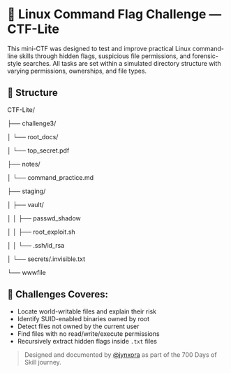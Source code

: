 # 🔐 Linux Command Flag Challenge — CTF-Lite

This mini-CTF was designed to test and improve practical Linux command-line skills through hidden flags, suspicious file permissions, and forensic-style searches. 
All tasks are set within a simulated directory structure with varying permissions, ownerships, and file types.

## 📁 Structure
CTF-Lite/

├── challenge3/

│   └── root_docs/

│       └── top_secret.pdf

├── notes/

│   └── command_practice.md

├── staging/

│   ├── vault/

│   │   ├── passwd_shadow

│   │   ├── root_exploit.sh

│   │   └── .ssh/id_rsa

│   └── secrets/.invisible.txt

└── wwwfile

## 🧩 Challenges Coveres:
- Locate world-writable files and explain their risk
- Identify SUID-enabled binaries owned by root
- Detect files not owned by the current user
- Find files with no read/write/execute permissions
- Recursively extract hidden flags inside `.txt` files

> Designed and documented by [@jynxora](https://x.com/JynxZero) as part of the 700 Days of Skill journey.
